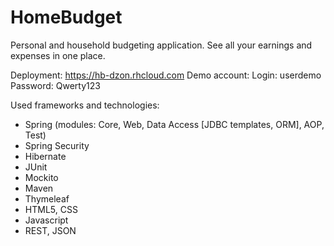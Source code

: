 # HomeBudget
Personal and household budgeting application. See all your earnings and expenses in one place.

Deployment:
https://hb-dzon.rhcloud.com
Demo account:
Login: userdemo
Password: Qwerty123


Used frameworks and technologies:
- Spring (modules: Core, Web, Data Access [JDBC templates, ORM], AOP, Test)
- Spring Security
- Hibernate
- JUnit
- Mockito
- Maven
- Thymeleaf
- HTML5, CSS
- Javascript
- REST, JSON
